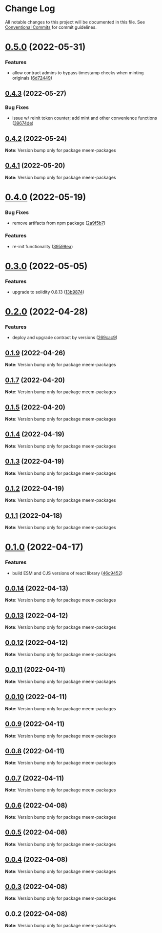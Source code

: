 # Change Log

All notable changes to this project will be documented in this file.
See [Conventional Commits](https://conventionalcommits.org) for commit guidelines.

# [0.5.0](https://github.com/meemproject/meem-packages/compare/v0.4.3...v0.5.0) (2022-05-31)


### Features

* allow contract admins to bypass timestamp checks when minting originals ([6d72449](https://github.com/meemproject/meem-packages/commit/6d72449))





## [0.4.3](https://github.com/meemproject/meem-packages/compare/v0.4.2...v0.4.3) (2022-05-27)


### Bug Fixes

* issue w/ reinit token counter; add mint and other convenience functions ([39674de](https://github.com/meemproject/meem-packages/commit/39674de))





## [0.4.2](https://github.com/meemproject/meem-packages/compare/v0.4.1...v0.4.2) (2022-05-24)

**Note:** Version bump only for package meem-packages





## [0.4.1](https://github.com/meemproject/meem-packages/compare/v0.4.0...v0.4.1) (2022-05-20)

**Note:** Version bump only for package meem-packages





# [0.4.0](https://github.com/meemproject/meem-packages/compare/v0.3.0...v0.4.0) (2022-05-19)


### Bug Fixes

* remove artifacts from npm package ([2a9f5b7](https://github.com/meemproject/meem-packages/commit/2a9f5b7))


### Features

* re-init functionality ([39598ea](https://github.com/meemproject/meem-packages/commit/39598ea))





# [0.3.0](https://github.com/meemproject/meem-packages/compare/v0.2.0...v0.3.0) (2022-05-05)


### Features

* upgrade to solidity 0.8.13 ([13b9874](https://github.com/meemproject/meem-packages/commit/13b9874))





# [0.2.0](https://github.com/meemproject/meem-packages/compare/v0.1.9...v0.2.0) (2022-04-28)


### Features

* deploy and upgrade contract by versions ([269cac9](https://github.com/meemproject/meem-packages/commit/269cac9))





## [0.1.9](https://github.com/meemproject/meem-packages/compare/v0.1.7...v0.1.9) (2022-04-26)

**Note:** Version bump only for package meem-packages





## [0.1.7](https://github.com/meemproject/meem-packages/compare/v0.1.5...v0.1.7) (2022-04-20)

**Note:** Version bump only for package meem-packages





## [0.1.5](https://github.com/meemproject/meem-packages/compare/v0.1.4...v0.1.5) (2022-04-20)

**Note:** Version bump only for package meem-packages





## [0.1.4](https://github.com/meemproject/meem-packages/compare/v0.1.3...v0.1.4) (2022-04-19)

**Note:** Version bump only for package meem-packages





## [0.1.3](https://github.com/meemproject/meem-packages/compare/v0.1.2...v0.1.3) (2022-04-19)

**Note:** Version bump only for package meem-packages





## [0.1.2](https://github.com/meemproject/meem-packages/compare/v0.1.1...v0.1.2) (2022-04-19)

**Note:** Version bump only for package meem-packages





## [0.1.1](https://github.com/meemproject/meem-packages/compare/v0.1.0...v0.1.1) (2022-04-18)

**Note:** Version bump only for package meem-packages





# [0.1.0](https://github.com/meemproject/meem-packages/compare/v0.0.14...v0.1.0) (2022-04-17)


### Features

* build ESM and CJS versions of react library ([46c9452](https://github.com/meemproject/meem-packages/commit/46c9452))





## [0.0.14](https://github.com/meemproject/meem-packages/compare/v0.0.13...v0.0.14) (2022-04-13)

**Note:** Version bump only for package meem-packages





## [0.0.13](https://github.com/meemproject/meem-packages/compare/v0.0.12...v0.0.13) (2022-04-12)

**Note:** Version bump only for package meem-packages





## [0.0.12](https://github.com/meemproject/meem-packages/compare/v0.0.11...v0.0.12) (2022-04-12)

**Note:** Version bump only for package meem-packages





## [0.0.11](https://github.com/meemproject/meem-packages/compare/v0.0.10...v0.0.11) (2022-04-11)

**Note:** Version bump only for package meem-packages





## [0.0.10](https://github.com/meemproject/meem-packages/compare/v0.0.9...v0.0.10) (2022-04-11)

**Note:** Version bump only for package meem-packages





## [0.0.9](https://github.com/meemproject/meem-packages/compare/v0.0.8...v0.0.9) (2022-04-11)

**Note:** Version bump only for package meem-packages





## [0.0.8](https://github.com/meemproject/meem-packages/compare/v0.0.7...v0.0.8) (2022-04-11)

**Note:** Version bump only for package meem-packages





## [0.0.7](https://github.com/meemproject/meem-packages/compare/v0.0.6...v0.0.7) (2022-04-11)

**Note:** Version bump only for package meem-packages





## [0.0.6](https://github.com/meemproject/meem-packages/compare/v0.0.5...v0.0.6) (2022-04-08)

**Note:** Version bump only for package meem-packages





## [0.0.5](https://github.com/meemproject/meem-packages/compare/v0.0.4...v0.0.5) (2022-04-08)

**Note:** Version bump only for package meem-packages





## [0.0.4](https://github.com/meemproject/meem-packages/compare/v0.0.3...v0.0.4) (2022-04-08)

**Note:** Version bump only for package meem-packages





## [0.0.3](https://github.com/meemproject/meem-packages/compare/v0.0.2...v0.0.3) (2022-04-08)

**Note:** Version bump only for package meem-packages





## 0.0.2 (2022-04-08)

**Note:** Version bump only for package meem-packages
